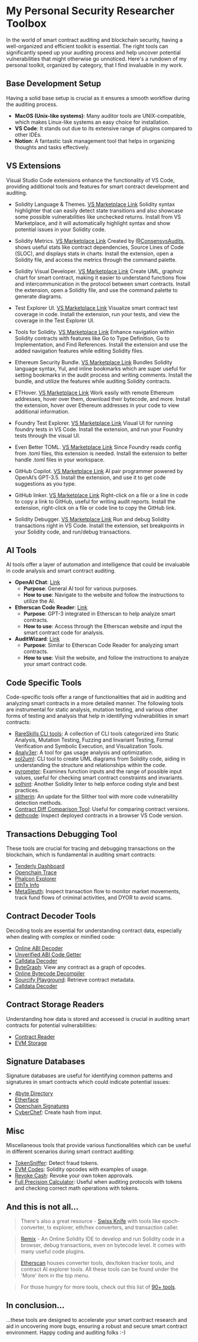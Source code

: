 # My Personal Security Researcher Toolbox

In the world of smart contract auditing and blockchain security, having a well-organized and efficient toolkit is essential. The right tools can significantly speed up your auditing process and help uncover potential vulnerabilities that might otherwise go unnoticed. Here's a rundown of my personal toolkit, organized by category, that I find invaluable in my work.

## Base Development Setup
Having a solid base setup is crucial as it ensures a smooth workflow during the auditing process.
- **MacOS (Unix-like systems)**: Many auditor tools are UNIX-compatible, which makes Linux-like systems an easy choice for installation.
- **VS Code**: It stands out due to its extensive range of plugins compared to other IDEs.
- **Notion**: A fantastic task management tool that helps in organizing thoughts and tasks effectively.

## VS Extensions
Visual Studio Code extensions enhance the functionality of VS Code, providing additional tools and features for smart contract development and auditing.

- Solidity Language & Themes. [VS Marketplace Link](https://marketplace.visualstudio.com/items?itemName=tintinweb.vscode-solidity-language)
 Solidity syntax highlighter that can easily detect state transitions and also showcase some possible vulnerabilities like unchecked returns.
 Install from VS Marketplace, and it will automatically highlight syntax and show potential issues in your Solidity code.

- Solidity Metrics. [VS Marketplace Link](https://marketplace.visualstudio.com/items?itemName=tintinweb.solidity-metrics)
 Created by [@ConsensysAudits](https://twitter.com/ConsensysAudits), shows useful stats like contract dependencies, Source Lines of Code (SLOC), and displays stats in charts.
 Install the extension, open a Solidity file, and access the metrics through the command palette.

- Solidity Visual Developer. [VS Marketplace Link](https://marketplace.visualstudio.com/items?itemName=tintinweb.solidity-visual-auditor)
 Create UML, graphviz chart for smart contract, making it easier to understand functions flow and intercommunication in the protocol between smart contracts.
 Install the extension, open a Solidity file, and use the command palette to generate diagrams.

- Test Explorer UI. [VS Marketplace Link](https://marketplace.visualstudio.com/items?itemName=hbenl.vscode-test-explorer)
 Visualize smart contract test coverage in code.
 Install the extension, run your tests, and view the coverage in the Test Explorer UI.

- Tools for Solidity. [VS Marketplace Link](https://marketplace.visualstudio.com/items?itemName=AckeeBlockchain.tools-for-solidity)
 Enhance navigation within Solidity contracts with features like Go to Type Definition, Go to Implementation, and Find References.
 Install the extension and use the added navigation features while editing Solidity files.

- Ethereum Security Bundle. [VS Marketplace Link](https://marketplace.visualstudio.com/items?itemName=tintinweb.ethereum-security-bundle)
 Bundles Solidity language syntax, Yul, and inline bookmarks which are super useful for setting bookmarks in the audit process and writing comments.
 Install the bundle, and utilize the features while auditing Solidity contracts.

- ETHover. [VS Marketplace Link](https://marketplace.visualstudio.com/items?itemName=tintinweb.vscode-ethover)
 Work easily with remote Ethereum addresses, hover over them, download their bytecode, and more.
 Install the extension, hover over Ethereum addresses in your code to view additional information.

- Foundry Test Explorer. [VS Marketplace Link](https://marketplace.visualstudio.com/items?itemName=naps62.foundry-vscode-test-adapter)
 Visual UI for running foundry tests in VS Code.
 Install the extension, and run your Foundry tests through the visual UI.

- Even Better TOML. [VS Marketplace Link](https://marketplace.visualstudio.com/items?itemName=tamasfe.even-better-toml)
 Since Foundry reads config from .toml files, this extension is needed.
 Install the extension to better handle .toml files in your workspace.

- GitHub Copilot. [VS Marketplace Link](https://marketplace.visualstudio.com/items?itemName=GitHub.copilot)
 AI pair programmer powered by OpenAI’s GPT-3.5.
 Install the extension, and use it to get code suggestions as you type.

- GitHub linker. [VS Marketplace Link](https://marketplace.visualstudio.com/items?itemName=gimenete.github-linker)
 Right-click on a file or a line in code to copy a link to GitHub, useful for writing audit reports.
 Install the extension, right-click on a file or code line to copy the GitHub link.

- Solidity Debugger. [VS Marketplace Link](https://marketplace.visualstudio.com/items?itemName=hosho.solidity-debugger)
 Run and debug Solidity transactions right in VS Code.
 Install the extension, set breakpoints in your Solidity code, and run/debug transactions.


## AI Tools
AI tools offer a layer of automation and intelligence that could be invaluable in code analysis and smart contract auditing.
- **OpenAI Chat**: [Link](https://chat.openai.com/)
  - **Purpose**: General AI tool for various purposes.
  - **How to use**: Navigate to the website and follow the instructions to utilize the AI.
- **Etherscan Code Reader**: [Link](https://etherscan.io/code-reader)
  - **Purpose**: GPT-3 integrated in Etherscan to help analyze smart contracts.
  - **How to use**: Access through the Etherscan website and input the smart contract code for analysis.
- **AuditWizard**: [Link](https://www.auditwizard.io/)
  - **Purpose**: Similar to Etherscan Code Reader for analyzing smart contracts.
  - **How to use**: Visit the website, and follow the instructions to analyze your smart contract code.


## Code Specific Tools
Code-specific tools offer a range of functionalities that aid in auditing and analyzing smart contracts in a more detailed manner. The following tools are instrumental for static analysis, mutation testing, and various other forms of testing and analysis that help in identifying vulnerabilities in smart contracts:
- [RareSkills CLI tools](https://www.rareskills.io/post/smart-contract-audit-tools): A collection of CLI tools categorized into Static Analysis, Mutation Testing, Fuzzing and Invariant Testing, Formal Verification and Symbolic Execution, and Visualization Tools.
- [4naly3er](https://github.com/Picodes/4naly3er): A tool for gas usage analysis and optimization.
- [sol2uml](https://github.com/naddison36/sol2uml): CLI tool to create UML diagrams from Solidity code, aiding in understanding the structure and relationships within the code.
- [pyrometer](https://github.com/nascentxyz/pyrometer): Examines function inputs and the range of possible input values, useful for checking smart contract constraints and invariants.
- [solhint](https://github.com/protofire/solhint): Another Solidity linter to help enforce coding style and best practices.
- [slitherin](https://github.com/pessimistic-io/slitherin): An update for the Slither tool with more code vulnerability detection methods.
- [Contract Diff Comparison Tool](https://x48.tools/diff): Useful for comparing contract versions.
- [dethcode](https://github.com/dethcrypto/dethcode): Inspect deployed contracts in a browser VS Code version.

## Transactions Debugging Tool
These tools are crucial for tracing and debugging transactions on the blockchain, which is fundamental in auditing smart contracts:
- [Tenderly Dashboard](https://dashboard.tenderly.co/)
- [Openchain Trace](https://openchain.xyz/trace)
- [Phalcon Explorer](https://explorer.phalcon.xyz/)
- [EthTx Info](https://ethtx.info/)
- [MetaSleuth](https://metasleuth.io/): Inspect transaction flow to monitor market movements, track fund flows of criminal activities, and DYOR to avoid scams.

## Contract Decoder Tools
Decoding tools are essential for understanding contract data, especially when dealing with complex or minified code:
- [Online ABI Decoder](https://gnidan.github.io/abi-to-sol/)
- [Unverified ABI Code Getter](https://abi.w1nt3r.xyz/)
- [Calldata Decoder](https://calldata-decoder.apoorv.xyz/)
- [ByteGraph](https://bytegraph.xyz/): View any contract as a graph of opcodes.
- [Online Bytecode Decompiler](https://library.dedaub.com/decompile)
- [Sourcify Playground](https://playground.sourcify.dev/): Retrieve contract metadata.
- [Calldata Decoder](https://tools.deth.net/calldata-decoder)

## Contract Storage Readers
Understanding how data is stored and accessed is crucial in auditing smart contracts for potential vulnerabilities:
- [Contract Reader](https://www.contractreader.io/)
- [EVM Storage](https://evm.storage/)

## Signature Databases
Signature databases are useful for identifying common patterns and signatures in smart contracts which could indicate potential issues:
- [4byte Directory](https://www.4byte.directory/)
- [Etherface](https://www.etherface.io/hash)
- [Openchain Signatures](https://openchain.xyz/signatures)
- [CyberChef](https://gchq.github.io/CyberChef/): Create hash from input.

## Misc
Miscellaneous tools that provide various functionalities which can be useful in different scenarios during smart contract auditing:
- [TokenSniffer](https://tokensniffer.com/): Detect fraud tokens.
- [EVM Codes](https://www.evm.codes/?fork=shanghai): Solidity opcodes with examples of usage.
- [Revoke Cash](https://revoke.cash/): Revoke your own token approvals.
- [Full Precision Calculator](https://www.mathsisfun.com/calculator-precision.html): Useful when auditing protocols with tokens and checking correct math operations with tokens.


## And this is not all...
> There's also a great resource - [Swiss Knife](https://swiss-knife.xyz/) with tools like epoch-converter, tx explorer, eth/hex converters, and transaction caller.

> [Remix](https://remix.ethereum.org/) - An Online Solidity IDE to develop and run Solidity code in a browser, debug transactions, even on bytecode level. It comes with many useful code plugins.

> [Etherscan](https://etherscan.io/) houses converter tools, dex/token tracker tools, and contract AI explorer tools. All these tools can be found under the 'More' item in the top menu.

> For those hungry for more tools, check out this list of [90+ tools](https://www.alchemy.com/top/solidity-tools).



## In conclusion...
...these tools are designed to accelerate your smart contract research and aid in uncovering more bugs, ensuring a robust and secure smart contract environment. Happy coding and auditing folks :-)




